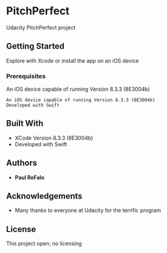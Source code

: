 # PitchPerfect
Udacity PitchPerfect project

## Getting Started

Explore with Xcode or install the app on an iOS device

### Prerequisites

An iOS device capable of running Version 8.3.3 (8E3004b) 
```
An iOS device capable of running Version 8.3.3 (8E3004b) 
Developed with Swift
```
## Built With

* XCode Version 8.3.3 (8E3004b) 
* Developed with Swift 

## Authors

* **Paul ReFalo**

## Acknowledgements

* Many thanks to everyone at Udacity for the terrific program

## License

This project open; no licensing
